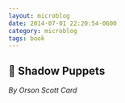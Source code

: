 ```yaml
---
layout: microblog
date: 2014-07-01 22:20:54-0600
category: microblog
tags: book
---
```

## 📖 Shadow Puppets
*By Orson Scott Card*
